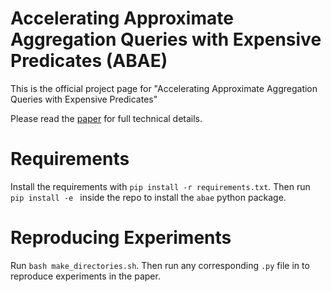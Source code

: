 # Accelerating Approximate Aggregation Queries with Expensive Predicates (ABAE)

This is the official project page for "Accelerating Approximate Aggregation Queries with Expensive Predicates"

Please read the [paper](https://arxiv.org/abs/2009.04540) for full technical details.

# Requirements

Install the requirements with `pip install -r requirements.txt`. Then run `pip install -e ` inside the repo to install the `abae` python package.

# Reproducing Experiments

Run `bash make_directories.sh`. Then run any corresponding  `.py` file in to reproduce experiments in the paper.
